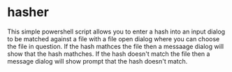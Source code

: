 # hasher
This simple powershell script allows you to enter a hash into an input dialog to be matched against a file with a file open dialog where you can choose the file in question. If the hash mathces the file then a messaage dialog will show that the hash mathches. If the hash doesn't match the file then a message dialog will show prompt that the hash doesn't match. 
